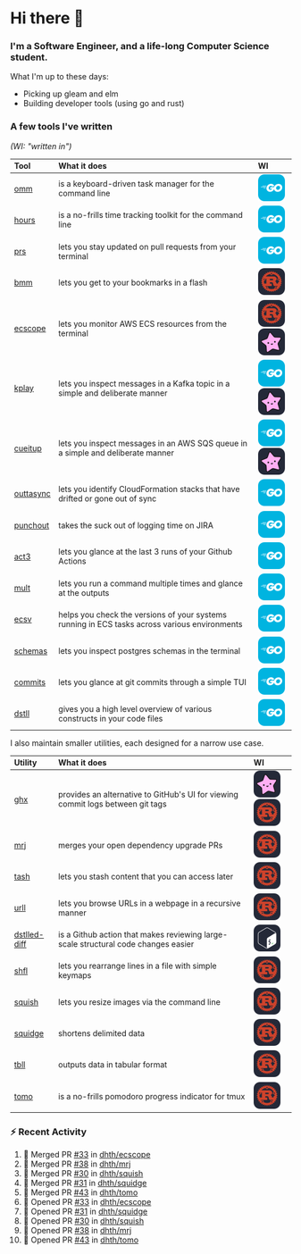 Hi there 👋
===

### I'm a Software Engineer, and a life-long Computer Science student.

What I'm up to these days:

- Picking up gleam and elm
- Building developer tools (using go and rust)

### A few tools I've written

*(WI: "written in")*

| Tool                                           | What it does                                                                                  | WI                                                              |
|:-----------------------------------------------|:----------------------------------------------------------------------------------------------|:----------------------------------------------------------------|
| [omm](https://github.com/dhth/omm)             | is a keyboard-driven task manager for the command line                                        | <img src="./assets/golang.svg"/>                                |
| [hours](https://github.com/dhth/hours)         | is a no-frills time tracking toolkit for the command line                                     | <img src="./assets/golang.svg"/>                                |
| [prs](https://github.com/dhth/prs)             | lets you stay updated on pull requests from your terminal                                     | <img src="./assets/golang.svg"/>                                |
| [bmm](https://github.com/dhth/bmm)             | lets you get to your bookmarks in a flash                                                     | <img src="./assets/rust.svg"/>                                  |
| [ecscope](https://github.com/dhth/ecscope)     | lets you monitor AWS ECS resources from the terminal                                          | <img src="./assets/rust.svg"/><img src="./assets/gleam.svg"/>   |
| [kplay](https://github.com/dhth/kplay)         | lets you inspect messages in a Kafka topic in a simple and deliberate manner                  | <img src="./assets/golang.svg"/><img src="./assets/gleam.svg"/> |
| [cueitup](https://github.com/dhth/cueitup)     | lets you inspect messages in an AWS SQS queue in a simple and deliberate manner               | <img src="./assets/golang.svg"/><img src="./assets/gleam.svg"/> |
| [outtasync](https://github.com/dhth/outtasync) | lets you identify CloudFormation stacks that have drifted or gone out of sync                 | <img src="./assets/golang.svg"/>                                |
| [punchout](https://github.com/dhth/punchout)   | takes the suck out of logging time on JIRA                                                    | <img src="./assets/golang.svg"/>                                |
| [act3](https://github.com/dhth/act3)           | lets you glance at the last 3 runs of your Github Actions                                     | <img src="./assets/golang.svg"/>                                |
| [mult](https://github.com/dhth/mult)           | lets you run a command multiple times and glance at the outputs                               | <img src="./assets/golang.svg"/>                                |
| [ecsv](https://github.com/dhth/ecsv)           | helps you check the versions of your systems running in ECS tasks across various environments | <img src="./assets/golang.svg"/>                                |
| [schemas](https://github.com/dhth/schemas)     | lets you inspect postgres schemas in the terminal                                             | <img src="./assets/golang.svg"/>                                |
| [commits](https://github.com/dhth/commits)     | lets you glance at git commits through a simple TUI                                           | <img src="./assets/golang.svg"/>                                |
| [dstll](https://github.com/dhth/dstll)         | gives you a high level overview of various constructs in your code files                      | <img src="./assets/golang.svg"/>                                |

I also maintain smaller utilities, each designed for a narrow use case.

| Utility                                                     | What it does                                                                       | WI                                                            |
|:------------------------------------------------------------|:-----------------------------------------------------------------------------------|:--------------------------------------------------------------|
| [ghx](https://github.com/dhth/ghx)                          | provides an alternative to GitHub's UI for viewing commit logs between git tags    | <img src="./assets/gleam.svg"/><img src="./assets/rust.svg"/> |
| [mrj](https://github.com/dhth/mrj)                          | merges your open dependency upgrade PRs                                            | <img src="./assets/rust.svg"/>                                |
| [tash](https://github.com/dhth/tash)                        | lets you stash content that you can access later                                   | <img src="./assets/rust.svg"/>                                |
| [urll](https://github.com/dhth/urll)                        | lets you browse URLs in a webpage in a recursive manner                            | <img src="./assets/rust.svg"/>                                |
| [dstlled-diff](https://github.com/dhth/dstlled-diff-action) | is a Github action that makes reviewing large-scale structural code changes easier | <img src="./assets/bash.svg"/>                                |
| [shfl](https://github.com/dhth/shfl)                        | lets you rearrange lines in a file with simple keymaps                             | <img src="./assets/rust.svg"/>                                |
| [squish](https://github.com/dhth/squish)                    | lets you resize images via the command line                                        | <img src="./assets/rust.svg"/>                                |
| [squidge](https://github.com/dhth/squidge)                  | shortens delimited data                                                            | <img src="./assets/rust.svg"/>                                |
| [tbll](https://github.com/dhth/tbll)                        | outputs data in tabular format                                                     | <img src="./assets/rust.svg"/>                                |
| [tomo](https://github.com/dhth/tomo)                        | is a no-frills pomodoro progress indicator for tmux                                | <img src="./assets/rust.svg"/>                                |

### :zap: Recent Activity

<!--START_SECTION:activity-->
1. 🎉 Merged PR [#33](https://github.com/dhth/ecscope/pull/33) in [dhth/ecscope](https://github.com/dhth/ecscope)
2. 🎉 Merged PR [#38](https://github.com/dhth/mrj/pull/38) in [dhth/mrj](https://github.com/dhth/mrj)
3. 🎉 Merged PR [#30](https://github.com/dhth/squish/pull/30) in [dhth/squish](https://github.com/dhth/squish)
4. 🎉 Merged PR [#31](https://github.com/dhth/squidge/pull/31) in [dhth/squidge](https://github.com/dhth/squidge)
5. 🎉 Merged PR [#43](https://github.com/dhth/tomo/pull/43) in [dhth/tomo](https://github.com/dhth/tomo)
6. 💪 Opened PR [#33](https://github.com/dhth/ecscope/pull/33) in [dhth/ecscope](https://github.com/dhth/ecscope)
7. 💪 Opened PR [#31](https://github.com/dhth/squidge/pull/31) in [dhth/squidge](https://github.com/dhth/squidge)
8. 💪 Opened PR [#30](https://github.com/dhth/squish/pull/30) in [dhth/squish](https://github.com/dhth/squish)
9. 💪 Opened PR [#38](https://github.com/dhth/mrj/pull/38) in [dhth/mrj](https://github.com/dhth/mrj)
10. 💪 Opened PR [#43](https://github.com/dhth/tomo/pull/43) in [dhth/tomo](https://github.com/dhth/tomo)
<!--END_SECTION:activity-->

